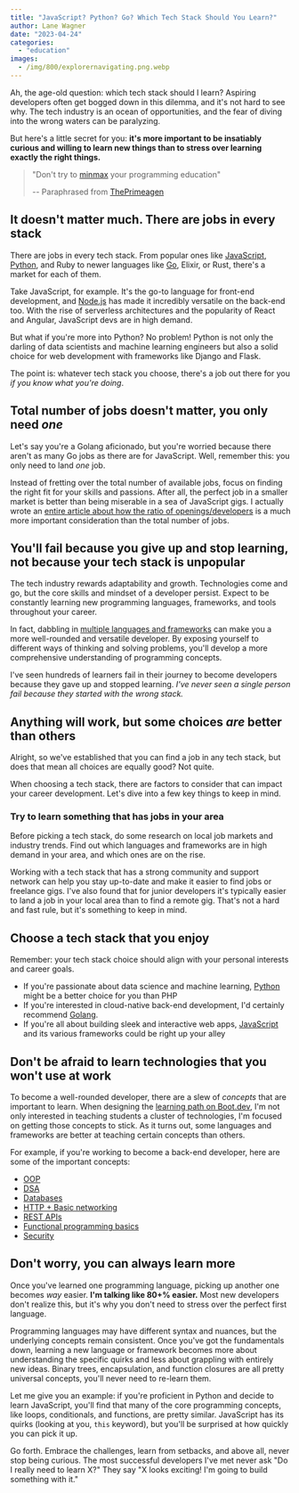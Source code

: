 ```yaml
---
title: "JavaScript? Python? Go? Which Tech Stack Should You Learn?"
author: Lane Wagner
date: "2023-04-24"
categories: 
  - "education"
images:
  - /img/800/explorernavigating.png.webp
---
```


Ah, the age-old question: which tech stack should I learn? Aspiring developers often get bogged down in this dilemma, and it's not hard to see why. The tech industry is an ocean of opportunities, and the fear of diving into the wrong waters can be paralyzing.

But here's a little secret for you: **it's more important to be insatiably curious and willing to learn new things than to stress over learning exactly the right things.**

> "Don't try to [minmax](https://www.urbandictionary.com/define.php?term=min%2Fmax) your programming education"
>
> -- Paraphrased from [ThePrimeagen](https://www.twitch.tv/theprimeagen)

## It doesn't matter much. There are jobs in every stack

There are jobs in every tech stack. From popular ones like [JavaScript](https://boot.dev/courses/learn-javascript), [Python](https://boot.dev/courses/learn-python), and Ruby to newer languages like [Go](https://boot.dev/courses/learn-golang), Elixir, or Rust, there's a market for each of them.

Take JavaScript, for example. It's the go-to language for front-end development, and [Node.js](/javascript/nodejs-vs-javascript/) has made it incredibly versatile on the back-end too. With the rise of serverless architectures and the popularity of React and Angular, JavaScript devs are in high demand.

But what if you're more into Python? No problem! Python is not only the darling of data scientists and machine learning engineers but also a solid choice for web development with frameworks like Django and Flask.

The point is: whatever tech stack you choose, there's a job out there for you *if you know what you're doing*.

## Total number of jobs doesn't matter, you only need *one*

Let's say you're a Golang aficionado, but you're worried because there aren't as many Go jobs as there are for JavaScript. Well, remember this: you only need to land *one* job.

Instead of fretting over the total number of available jobs, focus on finding the right fit for your skills and passions. After all, the perfect job in a smaller market is better than being miserable in a sea of JavaScript gigs. I actually wrote an [entire article about how the ratio of openings/developers](/jobs/not-about-job-openings/) is a much more important consideration than the total number of jobs.

## You'll fail because you give up and stop learning, not because your tech stack is unpopular

The tech industry rewards adaptability and growth. Technologies come and go, but the core skills and mindset of a developer persist. Expect to be constantly learning new programming languages, frameworks, and tools throughout your career.

In fact, dabbling in [multiple languages and frameworks](/education/learn-multiple-programming-languages/) can make you a more well-rounded and versatile developer. By exposing yourself to different ways of thinking and solving problems, you'll develop a more comprehensive understanding of programming concepts.

I've seen hundreds of learners fail in their journey to become developers because they gave up and stopped learning. *I've never seen a single person fail because they started with the wrong stack.*

## Anything will work, but some choices *are* better than others

Alright, so we've established that you can find a job in any tech stack, but does that mean all choices are equally good? Not quite.

When choosing a tech stack, there are factors to consider that can impact your career development. Let's dive into a few key things to keep in mind.

### Try to learn something that has jobs in your area

Before picking a tech stack, do some research on local job markets and industry trends. Find out which languages and frameworks are in high demand in your area, and which ones are on the rise.

Working with a tech stack that has a strong community and support network can help you stay up-to-date and make it easier to find jobs or freelance gigs. I've also found that for junior developers it's typically easier to land a job in your local area than to find a remote gig. That's not a hard and fast rule, but it's something to keep in mind.

## Choose a tech stack that you enjoy

Remember: your tech stack choice should align with your personal interests and career goals.

* If you're passionate about data science and machine learning, [Python](https://boot.dev/courses/learn-python) might be a better choice for you than PHP
* If you're interested in cloud-native back-end development, I'd certainly recommend [Golang](https://boot.dev/courses/learn-golang).
* If you're all about building sleek and interactive web apps, [JavaScript](https://boot.dev/courses/learn-javascript) and its various frameworks could be right up your alley

## Don't be afraid to learn technologies that you won't use at work

To become a well-rounded developer, there are a slew of *concepts* that are important to learn. When designing the [learning path on Boot.dev](https://boot.dev/tracks/backend), I'm not only interested in teaching students a cluster of technologies, I'm focused on getting those concepts to stick. As it turns out, some languages and frameworks are better at teaching certain concepts than others.

For example, if you're working to become a back-end developer, here are some of the important concepts:

* [OOP](https://boot.dev/courses/learn-object-oriented-programming)
* [DSA](https://boot.dev/courses/learn-algorithms)
* [Databases](https://boot.dev/courses/learn-sql)
* [HTTP + Basic networking](https://boot.dev/courses/learn-http)
* [REST APIs](https://boot.dev/courses/learn-web-servers)
* [Functional programming basics](https://boot.dev/courses/learn-functional-programming)
* [Security](https://boot.dev/courses/learn-cryptography)

## Don't worry, you can always learn more

Once you've learned one programming language, picking up another one becomes *way* easier. **I'm talking like 80+% easier.** Most new developers don't realize this, but it's why you don't need to stress over the perfect first language.

Programming languages may have different syntax and nuances, but the underlying concepts remain consistent. Once you've got the fundamentals down, learning a new language or framework becomes more about understanding the specific quirks and less about grappling with entirely new ideas. Binary trees, encapsulation, and function closures are all pretty universal concepts, you'll never need to re-learn them.

Let me give you an example: if you're proficient in Python and decide to learn JavaScript, you'll find that many of the core programming concepts, like loops, conditionals, and functions, are pretty similar. JavaScript has its quirks (looking at you, `this` keyword), but you'll be surprised at how quickly you can pick it up.

Go forth. Embrace the challenges, learn from setbacks, and above all, never stop being curious. The most successful developers I've met never ask "Do I really need to learn X?" They say "X looks exciting! I'm going to build something with it."
